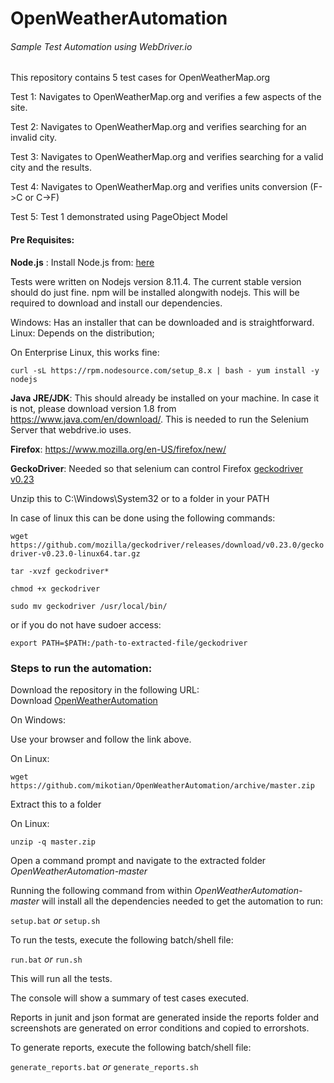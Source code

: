 # OpenWeatherAutomation

###### Sample Test Automation using WebDriver.io

This repository contains 5 test cases for OpenWeatherMap.org

Test 1: Navigates to OpenWeatherMap.org and verifies a few aspects of the site.

Test 2: Navigates to OpenWeatherMap.org and verifies searching for an invalid city.

Test 3: Navigates to OpenWeatherMap.org and verifies searching for a valid city and the results.

Test 4: Navigates to OpenWeatherMap.org and verifies units conversion (F->C or C->F)

Test 5: Test 1 demonstrated using PageObject Model

#### Pre Requisites:

**Node.js** : Install Node.js from: [here](https://nodejs.org/en/)

Tests were written on Nodejs version 8.11.4. The current stable version should do just fine. npm will be installed alongwith nodejs. This will be required to download and install our dependencies.

Windows: Has an installer that can be downloaded and is straightforward.
Linux: Depends on the distribution; 

On Enterprise Linux, this works fine: 

`curl -sL https://rpm.nodesource.com/setup_8.x | bash -
yum install -y nodejs`

**Java JRE/JDK**: This should already be installed on your machine. In case it is not, please download version 1.8 from https://www.java.com/en/download/. This is needed to run the Selenium Server that webdrive.io uses.

**Firefox**: https://www.mozilla.org/en-US/firefox/new/ 

**GeckoDriver**: Needed so that selenium can control Firefox [geckodriver v0.23](https://github.com/mozilla/geckodriver/releases/download/v0.23.0/geckodriver-v0.23.0-win32.zip)
 
Unzip this to C:\Windows\System32 or to a folder in your PATH

In case of linux this can be done using the following commands:

`wget https://github.com/mozilla/geckodriver/releases/download/v0.23.0/geckodriver-v0.23.0-linux64.tar.gz`

`tar -xvzf geckodriver* `

`chmod +x geckodriver`	

`sudo mv geckodriver /usr/local/bin/`

or if you do not have sudoer access:

`export PATH=$PATH:/path-to-extracted-file/geckodriver`

### Steps to run the automation:

Download the repository in the following URL:  
Download [OpenWeatherAutomation](https://github.com/mikotian/OpenWeatherAutomation/archive/master.zip)

On Windows: 

Use your browser and follow the link above.

On Linux: 

`wget https://github.com/mikotian/OpenWeatherAutomation/archive/master.zip`

Extract this to a folder

On Linux: 

`unzip -q master.zip`

Open a command prompt and navigate to the extracted folder *OpenWeatherAutomation-master*

Running the following command from within *OpenWeatherAutomation-master* will install all the dependencies needed to get the automation to run:

`setup.bat` *or* `setup.sh`

To run the tests, execute the following batch/shell file:

`run.bat` *or* `run.sh`
	
This will run all the tests. 

The console will show a summary of test cases executed. 

Reports in junit and json format are generated inside the reports folder and screenshots are generated on error conditions and copied to errorshots.

To generate reports, execute the following batch/shell file:

`generate_reports.bat` *or* `generate_reports.sh`
